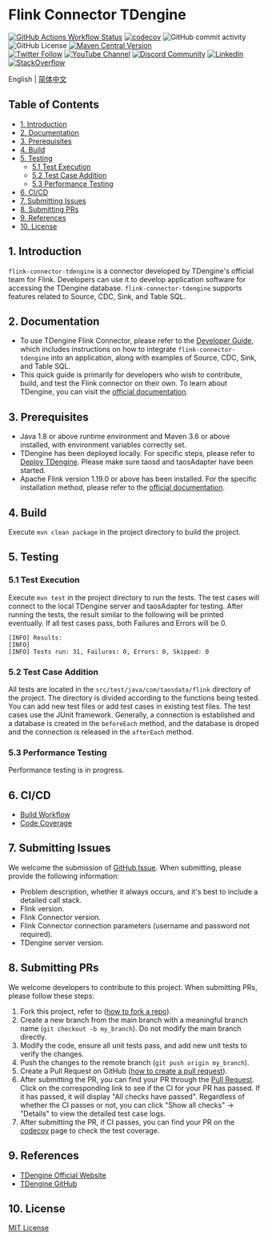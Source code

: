 <!-- omit in toc -->
# Flink Connector TDengine

[![GitHub Actions Workflow Status](https://img.shields.io/github/actions/workflow/status/taosdata/flink-connector-tdengine/build.yml)](https://github.com/taosdata/flink-connector-tdengine/actions/workflows/build.yml)
[![codecov](https://codecov.io/gh/taosdata/flink-connector-tdengine/graph/badge.svg?token=GQRD9WCQ64)](https://codecov.io/gh/taosdata/flink-connector-tdengine)
![GitHub commit activity](https://img.shields.io/github/commit-activity/m/taosdata/flink-connector-tdengine)
![GitHub License](https://img.shields.io/github/license/taosdata/flink-connector-tdengine)
[![Maven Central Version](https://img.shields.io/maven-central/v/com.taosdata.flink/flink-connector-tdengine?label=Maven%20Central)](https://central.sonatype.com/artifact/com.taosdata.flink/flink-connector-tdengine)
<br />
[![Twitter Follow](https://img.shields.io/twitter/follow/tdenginedb?label=TDengine&style=social)](https://twitter.com/tdenginedb)
[![YouTube Channel](https://img.shields.io/badge/Subscribe_@tdengine--white?logo=youtube&style=social)](https://www.youtube.com/@tdengine)
[![Discord Community](https://img.shields.io/badge/Join_Discord--white?logo=discord&style=social)](https://discord.com/invite/VZdSuUg4pS)
[![LinkedIn](https://img.shields.io/badge/Follow_LinkedIn--white?logo=linkedin&style=social)](https://www.linkedin.com/company/tdengine)
[![StackOverflow](https://img.shields.io/badge/Ask_StackOverflow--white?logo=stackoverflow&style=social&logoColor=orange)](https://stackoverflow.com/questions/tagged/tdengine)

English | [简体中文](./README-CN.md)

<!-- omit in toc -->
## Table of Contents

- [1. Introduction](#1-introduction)
- [2. Documentation](#2-documentation)
- [3. Prerequisites](#3-prerequisites)
- [4. Build](#4-build)
- [5. Testing](#5-testing)
  - [5.1 Test Execution](#51-test-execution)
  - [5.2 Test Case Addition](#52-test-case-addition)
  - [5.3 Performance Testing](#53-performance-testing)
- [6. CI/CD](#6-cicd)
- [7. Submitting Issues](#7-submitting-issues)
- [8. Submitting PRs](#8-submitting-prs)
- [9. References](#9-references)
- [10. License](#10-license)

## 1. Introduction

`flink-connector-tdengine` is a connector developed by TDengine's official team for Flink. Developers can use it to develop application software for accessing the TDengine database. 
`flink-connector-tdengine` supports features related to Source, CDC, Sink, and Table SQL.

## 2. Documentation 

- To use TDengine Flink Connector, please refer to the [Developer Guide](https://docs.tdengine.com/third-party/collection/flink/), which includes instructions on how to integrate `flink-connector-tdengine` into an application, along with examples of Source, CDC, Sink, and Table SQL.
- This quick guide is primarily for developers who wish to contribute, build, and test the Flink connector on their own. To learn about TDengine, you can visit the [official documentation](https://docs.tdengine.com).

## 3. Prerequisites

- Java 1.8 or above runtime environment and Maven 3.6 or above installed, with environment variables correctly set.
- TDengine has been deployed locally. For specific steps, please refer to [Deploy TDengine](https://docs.tdengine.com/get-started/deploy-from-package/). Please make sure taosd and taosAdapter have been started. 
- Apache Flink version 1.19.0 or above has been installed. For the specific installation method, please refer to the [official documentation](https://flink.apache.org/).

## 4. Build
Execute `mvn clean package` in the project directory to build the project.

## 5. Testing
### 5.1 Test Execution
Execute `mvn test` in the project directory to run the tests. The test cases will connect to the local TDengine server and taosAdapter for testing.
After running the tests, the result similar to the following will be printed eventually. If all test cases pass, both Failures and Errors will be 0.
```
[INFO] Results:
[INFO] 
[INFO] Tests run: 31, Failures: 0, Errors: 0, Skipped: 0
```

### 5.2 Test Case Addition
All tests are located in the `src/test/java/com/taosdata/flink` directory of the project. The directory is divided according to the functions being tested. You can add new test files or add test cases in existing test files.
The test cases use the JUnit framework. Generally, a connection is established and a database is created in the `beforeEach` method, and the database is droped and the connection is released in the `afterEach` method.

### 5.3 Performance Testing
Performance testing is in progress.

## 6. CI/CD
- [Build Workflow](https://github.com/taosdata/flink-connector-tdengine/actions/workflows/build.yml)
- [Code Coverage](https://app.codecov.io/gh/taosdata/flink-connector-tdengine)

## 7. Submitting Issues
We welcome the submission of [GitHub Issue](https://github.com/taosdata/flink-connector-tdengine/issues/new?template=Blank+issue). When submitting, please provide the following information:

- Problem description, whether it always occurs, and it's best to include a detailed call stack.
- Flink version.
- Flink Connector version.
- Flink Connector connection parameters (username and password not required).
- TDengine server version.

## 8. Submitting PRs
We welcome developers to contribute to this project. When submitting PRs, please follow these steps:

1. Fork this project, refer to ([how to fork a repo](https://docs.github.com/en/get-started/quickstart/fork-a-repo)).
1. Create a new branch from the main branch with a meaningful branch name (`git checkout -b my_branch`). Do not modify the main branch directly.
1. Modify the code, ensure all unit tests pass, and add new unit tests to verify the changes.
1. Push the changes to the remote branch (`git push origin my_branch`).
1. Create a Pull Request on GitHub ([how to create a pull request](https://docs.github.com/en/pull-requests/collaborating-with-pull-requests/proposing-changes-to-your-work-with-pull-requests/creating-a-pull-request)).
1. After submitting the PR, you can find your PR through the [Pull Request](https://github.com/taosdata/flink-connector-tdengine/pulls). Click on the corresponding link to see if the CI for your PR has passed. If it has passed, it will display "All checks have passed". Regardless of whether the CI passes or not, you can click "Show all checks" -> "Details" to view the detailed test case logs.
1. After submitting the PR, if CI passes, you can find your PR on the [codecov](https://app.codecov.io/gh/taosdata/flink-connector-tdengine/pulls) page to check the test coverage.

## 9. References
- [TDengine Official Website](https://www.tdengine.com/) 
- [TDengine GitHub](https://github.com/taosdata/TDengine) 

## 10. License
[MIT License](./LICENSE)